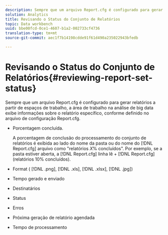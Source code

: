 ```yaml
---
description: Sempre que um arquivo Report.cfg é configurado para gerar relatórios a partir de espaços de trabalho, a área de trabalho na análise de big data exibe informações sobre o relatório específico, conforme definido no arquivo de configuração Report.cfg.
solution: Analytics
title: Revisando o Status do Conjunto de Relatórios
topic: Data workbench
uuid: bbe00fcd-0ce1-4607-b1a2-002733cf4736
translation-type: tm+mt
source-git-commit: aec1f7b14198cdde91f61d490a235022943bfedb

---
```



# Revisando o Status do Conjunto de Relatórios{#reviewing-report-set-status}

Sempre que um arquivo Report.cfg é configurado para gerar relatórios a partir de espaços de trabalho, a área de trabalho na análise de big data exibe informações sobre o relatório específico, conforme definido no arquivo de configuração Report.cfg.

* Porcentagem concluída.

   A porcentagem de conclusão do processamento do conjunto de relatórios é exibida ao lado do nome da pasta ou do nome do [!DNL Report.cfg] arquivo como &quot;relatórios *X*% concluídos&quot;. Por exemplo, se a pasta estiver aberta, a [!DNL Report.cfg] linha lê + [!DNL Report.cfg] (relatórios 10% concluídos).
* Format ( [!DNL .png], [!DNL .xls], [!DNL .xlsx], [!DNL .jpg])

* Tempo gerado e enviado
* Destinatários
* Status
* Erros
* Próxima geração de relatório agendada
* Tempo de processamento

